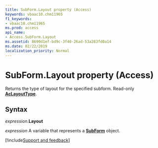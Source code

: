 ```yaml
---
title: SubForm.Layout property (Access)
keywords: vbaac10.chm11965
f1_keywords:
- vbaac10.chm11965
ms.prod: access
api_name:
- Access.SubForm.Layout
ms.assetid: 8690d1ef-bd9c-3f40-26ad-53a283fd0a14
ms.date: 02/22/2019
localization_priority: Normal
---
```



# SubForm.Layout property (Access)

Returns the type of layout for the specified subform. Read-only **[AcLayoutType](Access.AcLayoutType.md)**.


## Syntax

_expression_.**Layout**

_expression_ A variable that represents a **[SubForm](Access.SubForm.md)** object.




[!include[Support and feedback](~/includes/feedback-boilerplate.md)]